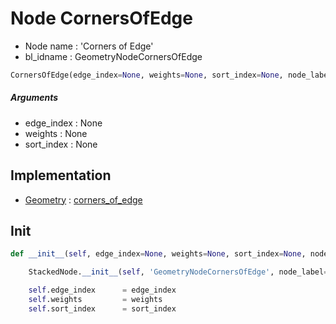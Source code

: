 # Node CornersOfEdge

- Node name : 'Corners of Edge'
- bl_idname : GeometryNodeCornersOfEdge


``` python
CornersOfEdge(edge_index=None, weights=None, sort_index=None, node_label=None, node_color=None)
```
##### Arguments

- edge_index : None
- weights : None
- sort_index : None

## Implementation

- [Geometry](/docs/GeoNodes/Geometry.md) : [corners_of_edge](/docs/GeoNodes/Geometry.md#corners_of_edge)

## Init

``` python
def __init__(self, edge_index=None, weights=None, sort_index=None, node_label=None, node_color=None):

    StackedNode.__init__(self, 'GeometryNodeCornersOfEdge', node_label=node_label, node_color=node_color)

    self.edge_index      = edge_index
    self.weights         = weights
    self.sort_index      = sort_index
```
